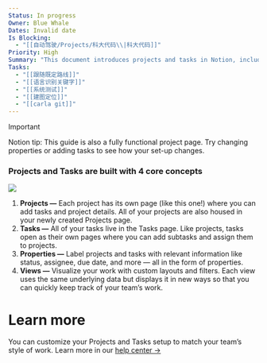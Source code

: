```yaml
---
Status: In progress
Owner: Blue Whale
Dates: Invalid date
Is Blocking:
  - "[[自动驾驶/Projects/科大代码\\|科大代码]]"
Priority: High
Summary: "This document introduces projects and tasks in Notion, including four core concepts: projects, tasks, properties, and views. Each has its own page and can be labeled using properties. Views allow for custom layouts and filters. For more customization options, visit the Notion help center."
Tasks:
  - "[[跟随既定路线]]"
  - "[[语言识别关键字]]"
  - "[[系统测试]]"
  - "[[建图定位]]"
  - "[[carla git]]"
---
```

  

  

> [!important]  
> Notion tip: This guide is also a fully functional project page. Try changing properties or adding tasks to see how your set-up changes.  

### Projects and Tasks are built with 4 core concepts

[![](https://www.notion.so/images/app-packages/projects-and-tasks-getting-started.png)](https://www.notion.so/images/app-packages/projects-and-tasks-getting-started.png)

1. **Projects —** Each project has its own page (like this one!) where you can add tasks and project details. All of your projects are also housed in your newly created Projects page.
2. **Tasks —** All of your tasks live in the Tasks page. Like projects, tasks open as their own pages where you can add subtasks and assign them to projects.
3. **Properties —** Label projects and tasks with relevant information like status, assignee, due date, and more — all in the form of properties.
4. **Views —** Visualize your work with custom layouts and filters. Each view uses the same underlying data but displays it in new ways so that you can quickly keep track of your team’s work.

# Learn more

You can customize your Projects and Tasks setup to match your team’s style of work. Learn more in our [help center →](https://www.notion.so/help/notion-academy/course/getting-started-projects)